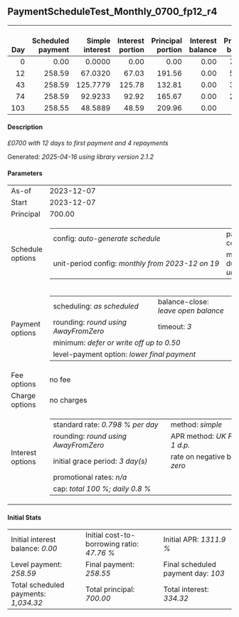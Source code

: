 <h2>PaymentScheduleTest_Monthly_0700_fp12_r4</h2>
<table>
    <thead style="vertical-align: bottom;">
        <th style="text-align: right;">Day</th>
        <th style="text-align: right;">Scheduled payment</th>
        <th style="text-align: right;">Simple interest</th>
        <th style="text-align: right;">Interest portion</th>
        <th style="text-align: right;">Principal portion</th>
        <th style="text-align: right;">Interest balance</th>
        <th style="text-align: right;">Principal balance</th>
        <th style="text-align: right;">Total simple interest</th>
        <th style="text-align: right;">Total interest</th>
        <th style="text-align: right;">Total principal</th>
    </thead>
    <tr style="text-align: right;">
        <td class="ci00">0</td>
        <td class="ci01" style="white-space: nowrap;">0.00</td>
        <td class="ci02">0.0000</td>
        <td class="ci03">0.00</td>
        <td class="ci04">0.00</td>
        <td class="ci05">0.00</td>
        <td class="ci06">700.00</td>
        <td class="ci07">0.0000</td>
        <td class="ci08">0.00</td>
        <td class="ci09">0.00</td>
    </tr>
    <tr style="text-align: right;">
        <td class="ci00">12</td>
        <td class="ci01" style="white-space: nowrap;">258.59</td>
        <td class="ci02">67.0320</td>
        <td class="ci03">67.03</td>
        <td class="ci04">191.56</td>
        <td class="ci05">0.00</td>
        <td class="ci06">508.44</td>
        <td class="ci07">67.0320</td>
        <td class="ci08">67.03</td>
        <td class="ci09">191.56</td>
    </tr>
    <tr style="text-align: right;">
        <td class="ci00">43</td>
        <td class="ci01" style="white-space: nowrap;">258.59</td>
        <td class="ci02">125.7779</td>
        <td class="ci03">125.78</td>
        <td class="ci04">132.81</td>
        <td class="ci05">0.00</td>
        <td class="ci06">375.63</td>
        <td class="ci07">192.8099</td>
        <td class="ci08">192.81</td>
        <td class="ci09">324.37</td>
    </tr>
    <tr style="text-align: right;">
        <td class="ci00">74</td>
        <td class="ci01" style="white-space: nowrap;">258.59</td>
        <td class="ci02">92.9233</td>
        <td class="ci03">92.92</td>
        <td class="ci04">165.67</td>
        <td class="ci05">0.00</td>
        <td class="ci06">209.96</td>
        <td class="ci07">285.7332</td>
        <td class="ci08">285.73</td>
        <td class="ci09">490.04</td>
    </tr>
    <tr style="text-align: right;">
        <td class="ci00">103</td>
        <td class="ci01" style="white-space: nowrap;">258.55</td>
        <td class="ci02">48.5889</td>
        <td class="ci03">48.59</td>
        <td class="ci04">209.96</td>
        <td class="ci05">0.00</td>
        <td class="ci06">0.00</td>
        <td class="ci07">334.3222</td>
        <td class="ci08">334.32</td>
        <td class="ci09">700.00</td>
    </tr>
</table>
<h4>Description</h4>
<p><i>£0700 with 12 days to first payment and 4 repayments</i></p>
<p>Generated: <i>2025-04-16 using library version 2.1.2</i></p>
<h4>Parameters</h4>
<table>
    <tr>
        <td>As-of</td>
        <td>2023-12-07</td>
    </tr>
    <tr>
        <td>Start</td>
        <td>2023-12-07</td>
    </tr>
    <tr>
        <td>Principal</td>
        <td>700.00</td>
    </tr>
    <tr>
        <td>Schedule options</td>
        <td>
            <table>
                <tr>
                    <td>config: <i>auto-generate schedule</i></td>
                    <td>payment count: <i>4</i></td>
                </tr>
                <tr>
                    <td style="white-space: nowrap;">unit-period config: <i>monthly from 2023-12 on 19</i></td>
                    <td>max duration: <i>unlimited</i></td>
                </tr>
            </table>
        </td>
    </tr>
    <tr>
        <td>Payment options</td>
        <td>
            <table>
                <tr>
                    <td>scheduling: <i>as scheduled</i></td>
                    <td>balance-close: <i>leave&nbsp;open&nbsp;balance</i></td>
                </tr>
                <tr>
                    <td>rounding: <i>round using AwayFromZero</i></td>
                    <td>timeout: <i>3</i></td>
                </tr>
                <tr>
                    <td colspan='2'>minimum: <i>defer&nbsp;or&nbsp;write&nbsp;off&nbsp;up&nbsp;to&nbsp;0.50</i></td>
                </tr>
                <tr>
                    <td colspan='2'>level-payment option: <i>lower&nbsp;final&nbsp;payment</i></td>
                </tr>
            </table>
        </td>
    </tr>
    <tr>
        <td>Fee options</td>
        <td>no fee
        </td>
    </tr>
    <tr>
        <td>Charge options</td>
        <td>no charges
        </td>
    </tr>
    <tr>
        <td>Interest options</td>
        <td>
            <table>
                <tr>
                    <td>standard rate: <i>0.798 % per day</i></td>
                    <td>method: <i>simple</i></td>
                </tr>
                <tr>
                    <td>rounding: <i>round using AwayFromZero</i></td>
                    <td>APR method: <i>UK FCA to 1 d.p.</i></td>
                </tr>
                <tr>
                    <td>initial grace period: <i>3 day(s)</i></td>
                    <td>rate on negative balance: <i>zero</i></td>
                </tr>
                <tr>
                    <td colspan="2">promotional rates: <i><i>n/a</i></i></td>
                </tr>
                <tr>
                    <td colspan="2">cap: <i>total 100 %; daily 0.8 %</td>
                </tr>
            </table>
        </td>
    </tr>
</table>
<h4>Initial Stats</h4>
<table>
    <tr>
        <td>Initial interest balance: <i>0.00</i></td>
        <td>Initial cost-to-borrowing ratio: <i>47.76 %</i></td>
        <td>Initial APR: <i>1311.9 %</i></td>
    </tr>
    <tr>
        <td>Level payment: <i>258.59</i></td>
        <td>Final payment: <i>258.55</i></td>
        <td>Final scheduled payment day: <i>103</i></td>
    </tr>
    <tr>
        <td>Total scheduled payments: <i>1,034.32</i></td>
        <td>Total principal: <i>700.00</i></td>
        <td>Total interest: <i>334.32</i></td>
    </tr>
</table>
